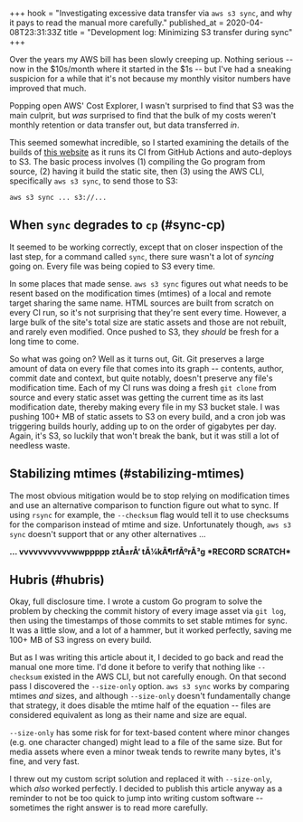 +++
hook = "Investigating excessive data transfer via `aws s3 sync`, and why it pays to read the manual more carefully."
published_at = 2020-04-08T23:31:33Z
title = "Development log: Minimizing S3 transfer during sync"
+++

Over the years my AWS bill has been slowly creeping up. Nothing serious -- now in the $10s/month where it started in the $1s -- but I've had a sneaking suspicion for a while that it's not because my monthly visitor numbers have improved that much.

Popping open AWS' Cost Explorer, I wasn't surprised to find that S3 was the main culprit, but _was_ surprised to find that the bulk of my costs weren't monthly retention or data transfer out, but data transferred _in_.

This seemed somewhat incredible, so I started examining the details of the builds of [this website](https://github.com/brandur/sorg) as it runs its CI from GitHub Actions and auto-deploys to S3. The basic process involves (1) compiling the Go program from source, (2) having it build the static site, then (3) using the AWS CLI, specifically `aws s3 sync`, to send those to S3:

```
aws s3 sync ... s3://...
```

## When `sync` degrades to `cp` (#sync-cp)

It seemed to be working correctly, except that on closer inspection of the last step, for a command called `sync`, there sure wasn't a lot of _syncing_ going on. Every file was being copied to S3 every time.

In some places that made sense. `aws s3 sync` figures out what needs to be resent based on the modification times (mtimes) of a local and remote target sharing the same name. HTML sources are built from scratch on every CI run, so it's not surprising that they're sent every time. However, a large bulk of the site's total size are static assets and those are not rebuilt, and rarely even modified. Once pushed to S3, they _should_ be fresh for a long time to come.

So what was going on? Well as it turns out, Git. Git preserves a large amount of data on every file that comes into its graph -- contents, author, commit date and context, but quite notably, doesn't preserve any file's modification time. Each of my CI runs was doing a fresh `git clone` from source and every static asset was getting the current time as its last modification date, thereby making every file in my S3 bucket stale. I was pushing 100+ MB of static assets to S3 on every build, and a cron job was triggering builds hourly, adding up to on the order of gigabytes per day. Again, it's S3, so luckily that won't break the bank, but it was still a lot of needless waste.

## Stabilizing mtimes (#stabilizing-mtimes)

The most obvious mitigation would be to stop relying on modification times and use an alternative comparison to function figure out what to sync. If using `rsync` for example, the `--checksum` flag would tell it to use checksums for the comparison instead of mtime and size. Unfortunately though, `aws s3 sync` doesn't support that or any other alternatives ...


**... vvvvvvvvvvvwwppppp ztÅ±rÅ‘ tÃ¼kÃ¶rfÃºrÃ³g \*RECORD SCRATCH\***

## Hubris (#hubris)

Okay, full disclosure time. I wrote a custom Go program to solve the problem by checking the commit history of every image asset via `git log`, then using the timestamps of those commits to set stable mtimes for sync. It was a little slow, and a lot of a hammer, but it worked perfectly, saving me 100+ MB of S3 ingress on every build.

But as I was writing this article about it, I decided to go back and read the manual one more time. I'd done it before to verify that nothing like `--checksum` existed in the AWS CLI, but not carefully enough. On that second pass I discovered the `--size-only` option. `aws s3 sync` works by comparing mtimes _and_ sizes, and although `--size-only` doesn't fundamentally change that strategy, it does disable the mtime half of the equation -- files are considered equivalent as long as their name and size are equal.

`--size-only` has some risk for for text-based content where minor changes (e.g. one character changed) might lead to a file of the same size. But for media assets where even a minor tweak tends to rewrite many bytes, it's fine, and very fast.

I threw out my custom script solution and replaced it with `--size-only`, which _also_ worked perfectly. I decided to publish this article anyway as a reminder to not be too quick to jump into writing custom software -- sometimes the right answer is to read more carefully.
